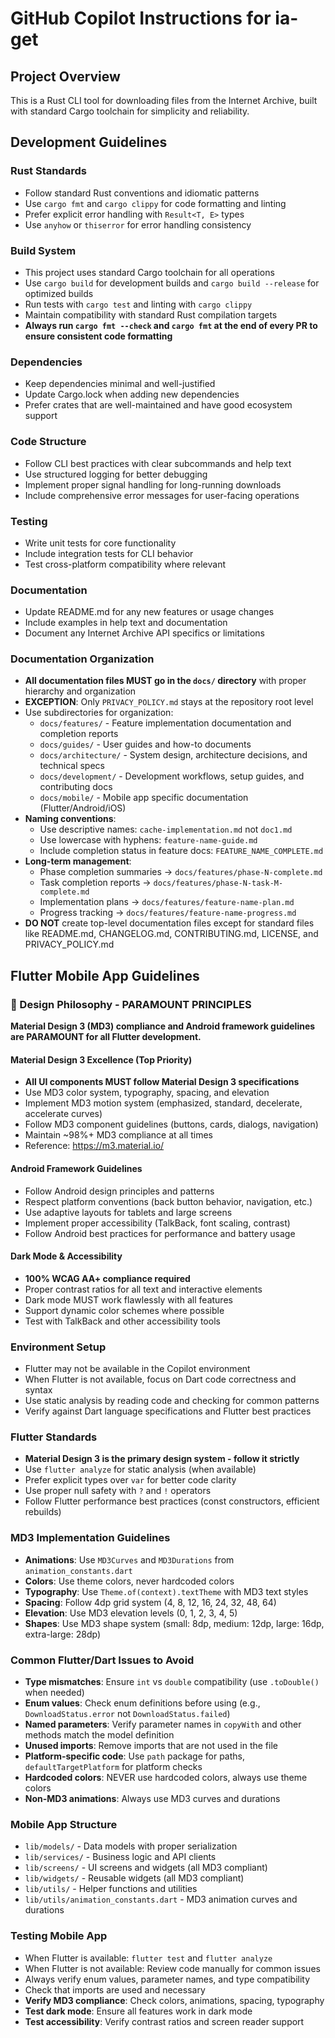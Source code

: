 # GitHub Copilot Instructions for ia-get

## Project Overview
This is a Rust CLI tool for downloading files from the Internet Archive, built with standard Cargo toolchain for simplicity and reliability.

## Development Guidelines

### Rust Standards
- Follow standard Rust conventions and idiomatic patterns
- Use `cargo fmt` and `cargo clippy` for code formatting and linting
- Prefer explicit error handling with `Result<T, E>` types
- Use `anyhow` or `thiserror` for error handling consistency

### Build System
- This project uses standard Cargo toolchain for all operations
- Use `cargo build` for development builds and `cargo build --release` for optimized builds
- Run tests with `cargo test` and linting with `cargo clippy`
- Maintain compatibility with standard Rust compilation targets
- **Always run `cargo fmt --check` and `cargo fmt` at the end of every PR to ensure consistent code formatting**

### Dependencies
- Keep dependencies minimal and well-justified
- Update Cargo.lock when adding new dependencies
- Prefer crates that are well-maintained and have good ecosystem support

### Code Structure
- Follow CLI best practices with clear subcommands and help text
- Use structured logging for better debugging
- Implement proper signal handling for long-running downloads
- Include comprehensive error messages for user-facing operations

### Testing
- Write unit tests for core functionality
- Include integration tests for CLI behavior
- Test cross-platform compatibility where relevant

### Documentation
- Update README.md for any new features or usage changes
- Include examples in help text and documentation
- Document any Internet Archive API specifics or limitations

### Documentation Organization
- **All documentation files MUST go in the `docs/` directory** with proper hierarchy and organization
- **EXCEPTION**: Only `PRIVACY_POLICY.md` stays at the repository root level
- Use subdirectories for organization:
  - `docs/features/` - Feature implementation documentation and completion reports
  - `docs/guides/` - User guides and how-to documents
  - `docs/architecture/` - System design, architecture decisions, and technical specs
  - `docs/development/` - Development workflows, setup guides, and contributing docs
  - `docs/mobile/` - Mobile app specific documentation (Flutter/Android/iOS)
- **Naming conventions**:
  - Use descriptive names: `cache-implementation.md` not `doc1.md`
  - Use lowercase with hyphens: `feature-name-guide.md`
  - Include completion status in feature docs: `FEATURE_NAME_COMPLETE.md`
- **Long-term management**:
  - Phase completion summaries → `docs/features/phase-N-complete.md`
  - Task completion reports → `docs/features/phase-N-task-M-complete.md`
  - Implementation plans → `docs/features/feature-name-plan.md`
  - Progress tracking → `docs/features/feature-name-progress.md`
- **DO NOT** create top-level documentation files except for standard files like README.md, CHANGELOG.md, CONTRIBUTING.md, LICENSE, and PRIVACY_POLICY.md

## Flutter Mobile App Guidelines

### 🎯 Design Philosophy - PARAMOUNT PRINCIPLES

**Material Design 3 (MD3) compliance and Android framework guidelines are PARAMOUNT for all Flutter development.**

#### Material Design 3 Excellence (Top Priority)
- **All UI components MUST follow Material Design 3 specifications**
- Use MD3 color system, typography, spacing, and elevation
- Implement MD3 motion system (emphasized, standard, decelerate, accelerate curves)
- Follow MD3 component guidelines (buttons, cards, dialogs, navigation)
- Maintain ~98%+ MD3 compliance at all times
- Reference: https://m3.material.io/

#### Android Framework Guidelines
- Follow Android design principles and patterns
- Respect platform conventions (back button behavior, navigation, etc.)
- Use adaptive layouts for tablets and large screens
- Implement proper accessibility (TalkBack, font scaling, contrast)
- Follow Android best practices for performance and battery usage

#### Dark Mode & Accessibility
- **100% WCAG AA+ compliance required**
- Proper contrast ratios for all text and interactive elements
- Dark mode MUST work flawlessly with all features
- Support dynamic color schemes where possible
- Test with TalkBack and other accessibility tools

### Environment Setup
- Flutter may not be available in the Copilot environment
- When Flutter is not available, focus on Dart code correctness and syntax
- Use static analysis by reading code and checking for common patterns
- Verify against Dart language specifications and Flutter best practices

### Flutter Standards
- **Material Design 3 is the primary design system - follow it strictly**
- Use `flutter analyze` for static analysis (when available)
- Prefer explicit types over `var` for better code clarity
- Use proper null safety with `?` and `!` operators
- Follow Flutter performance best practices (const constructors, efficient rebuilds)

### MD3 Implementation Guidelines
- **Animations**: Use `MD3Curves` and `MD3Durations` from `animation_constants.dart`
- **Colors**: Use theme colors, never hardcoded colors
- **Typography**: Use `Theme.of(context).textTheme` with MD3 text styles
- **Spacing**: Follow 4dp grid system (4, 8, 12, 16, 24, 32, 48, 64)
- **Elevation**: Use MD3 elevation levels (0, 1, 2, 3, 4, 5)
- **Shapes**: Use MD3 shape system (small: 8dp, medium: 12dp, large: 16dp, extra-large: 28dp)

### Common Flutter/Dart Issues to Avoid
- **Type mismatches**: Ensure `int` vs `double` compatibility (use `.toDouble()` when needed)
- **Enum values**: Check enum definitions before using (e.g., `DownloadStatus.error` not `DownloadStatus.failed`)
- **Named parameters**: Verify parameter names in `copyWith` and other methods match the model definition
- **Unused imports**: Remove imports that are not used in the file
- **Platform-specific code**: Use `path` package for paths, `defaultTargetPlatform` for platform checks
- **Hardcoded colors**: NEVER use hardcoded colors, always use theme colors
- **Non-MD3 animations**: Always use MD3 curves and durations

### Mobile App Structure
- `lib/models/` - Data models with proper serialization
- `lib/services/` - Business logic and API clients
- `lib/screens/` - UI screens and widgets (all MD3 compliant)
- `lib/widgets/` - Reusable widgets (all MD3 compliant)
- `lib/utils/` - Helper functions and utilities
- `lib/utils/animation_constants.dart` - MD3 animation curves and durations

### Testing Mobile App
- When Flutter is available: `flutter test` and `flutter analyze`
- When Flutter is not available: Review code manually for common issues
- Always verify enum values, parameter names, and type compatibility
- Check that imports are used and necessary
- **Verify MD3 compliance**: Check colors, animations, spacing, typography
- **Test dark mode**: Ensure all features work in dark mode
- **Test accessibility**: Verify contrast ratios and screen reader support
